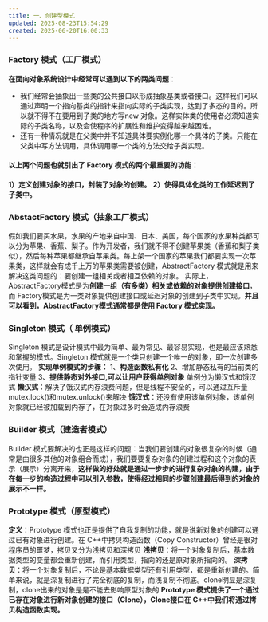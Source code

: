 ```yaml
---
title: 一、创建型模式
updated: 2025-08-23T15:54:29
created: 2025-06-20T16:00:33
---
```


### Factory 模式（工厂模式）
**在面向对象系统设计中经常可以遇到以下的两类问题**：
- 我们经常会抽象出一些类的公共接口以形成抽象基类或者接口。这样我们可以通过声明一个指向基类的指针来指向实际的子类实现，达到了多态的目的。所以就不得不在要用到子类的地方写new 对象。这样实体类的使用者必须知道实际的子类名称，以及会使程序的扩展性和维护变得越来越困难。
- 还有一种情况就是在父类中并不知道具体要实例化哪一个具体的子类。只能在父类中写方法调用，具体调用哪一个类的方法交给子类实现。
#### 以上两个问题也就引出了 Factory 模式的两个最重要的功能：
**1）定义创建对象的接口，封装了对象的创建。**
**2）使得具体化类的工作延迟到了子类中。**

### AbstactFactory 模式（抽象工厂模式）
假如我们要买水果，水果的产地来自中国、日本、美国，每个国家的水果种类都可以分为苹果、香蕉、梨子。作为开发者，我们就不得不创建苹果类（香蕉和梨子类似），然后每种苹果都继承自苹果类。每上架一个国家的苹果我们都要实现一次苹果类，这样就会有成千上万的苹果类需要被创建，AbstractFactory 模式就是用来解决这类问题的：要创建一组相关或者相互依赖的对象。
实际上，AbstractFactory模式是为**创建一组（有多类）相关或依赖的对象提供创建接口**，而 Factory模式是为一类对象提供创建接口或延迟对象的创建到子类中实现。**并且可以看到，AbstractFactory模式通常都是使用 Factory 模式实现。**

### Singleton 模式（ 单例模式）
Singleton 模式是设计模式中最为简单、最为常见、最容易实现，也是最应该熟悉和掌握的模式。Singleton 模式就是一个类只创建一个唯一的对象，即一次创建多次使用。
**实现单例模式的步骤：**
1、**构造函数私有化**
2、增加静态私有的当前类的指针变量
3、**提供静态对外接口,可以让用户获得单例对象**
单例分为懒汉式和饿汉式
**懒汉式**：解决了饿汉式内存浪费问题，但是线程不安全的，可以通过互斥量mutex.lock()和mutex.unlock()来解决
**饿汉式**：还没有使用该单例对象，该单例对象就已经被加载到内存了，在对象过多时会造成内存浪费
### Builder 模式（建造者模式）
Builder 模式要解决的也正是这样的问题：当我们要创建的对象很复杂的时候（通常是由很多其他的对象组合而成），我们要要复杂对象的创建过程和这个对象的表示（展示）分离开来，**这样做的好处就是通过一步步的进行复杂对象的构建，由于在每一步的构造过程中可以引入参数，使得经过相同的步骤创建最后得到的对象的展示不一样。**
### Prototype 模式（原型模式）
**定义**：Prototype 模式也正是提供了自我复制的功能，就是说新对象的创建可以通过已有对象进行创建。在 C++中拷贝构造函数（Copy Constructor）曾经是很对程序员的噩梦，拷贝又分为浅拷贝和深拷贝
**浅拷贝**：将一个对象复制后，基本数据类型的变量都会重新创建，而引用类型，指向的还是原对象所指向的。
**深拷贝**：将一个对象复制后，不论是基本数据类型还有引用类型，都是重新创建的。简单来说，就是深复制进行了完全彻底的复制，而浅复制不彻底。clone明显是深复制，clone出来的对象是是不能去影响原型对象的
**Prototype 模式提供了一个通过已存在对象进行新对象创建的接口（Clone），Clone接口在 C++中我们将通过拷贝构造函数实现。**
